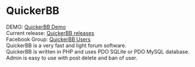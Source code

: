 # QuickerBB
DEMO: <a href="http://188.122.128.27/">QuickerBB Demo</a><br />
Current release: <a href="http://github.com/halojoy/QuickerBB/releases/latest">QuickerBB releases</a><br />
Facebook Group: <a href="http://www.facebook.com/groups/1504565419833757/">QuickerBB Users</a><br />
QuickerBB is a very fast and light forum software.<br />
QuickerBB is written in PHP and uses PDO SQLite or PDO MySQL database.<br />
Admin is easy to use with post delete and ban of user.
